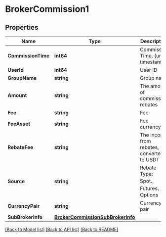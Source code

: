 # BrokerCommission1

## Properties

Name | Type | Description | Notes
------------ | ------------- | ------------- | -------------
**CommissionTime** | **int64** | Commission Time. (unix timestamp) | [optional] 
**UserId** | **int64** | User ID | [optional] 
**GroupName** | **string** | Group name | [optional] 
**Amount** | **string** | The amount of commission rebates | [optional] 
**Fee** | **string** | Fee | [optional] 
**FeeAsset** | **string** | Fee currency | [optional] 
**RebateFee** | **string** | The income from rebates, converted to USDT | [optional] 
**Source** | **string** | Rebate Type: Spot、Futures、Options | [optional] 
**CurrencyPair** | **string** | Currency pair | [optional] 
**SubBrokerInfo** | [**BrokerCommissionSubBrokerInfo**](BrokerCommission_sub_broker_info.md) |  | [optional] 

[[Back to Model list]](../README.md#documentation-for-models) [[Back to API list]](../README.md#documentation-for-api-endpoints) [[Back to README]](../README.md)


